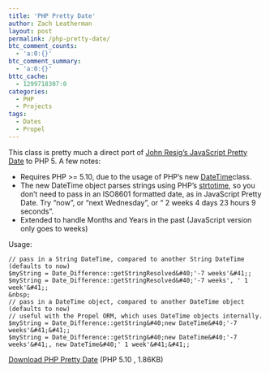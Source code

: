 ```yaml
---
title: 'PHP Pretty Date'
author: Zach Leatherman
layout: post
permalink: /php-pretty-date/
btc_comment_counts:
  - 'a:0:{}'
btc_comment_summary:
  - 'a:0:{}'
bttc_cache:
  - 1299718307:0
categories:
  - PHP
  - Projects
tags:
  - Dates
  - Propel
---
```


This class is pretty much a direct port of [John Resig’s JavaScript Pretty Date][1] to PHP 5. A few notes:

 [1]: http://ejohn.org/blog/javascript-pretty-date/

*   Requires PHP >= 5.10, due to the usage of PHP’s new [DateTime][2]class.
*   The new DateTime object parses strings using PHP’s [strtotime][3], so you don’t need to pass in an ISO8601 formatted date, as in JavaScript Pretty Date. Try “now”, or “next Wednesday”, or “ 2 weeks 4 days 23 hours 9 seconds”.
*   Extended to handle Months and Years in the past (JavaScript version only goes to weeks)

 [2]: http://us3.php.net/manual/en/function.date-create.php
 [3]: http://us3.php.net/manual/en/function.strtotime.php

Usage:

    // pass in a String DateTime, compared to another String DateTime (defaults to now)
    $myString = Date_Difference::getStringResolved&#40;'-7 weeks'&#41;;
    $myString = Date_Difference::getStringResolved&#40;'-7 weeks', ' 1 week'&#41;;
    &nbsp;
    // pass in a DateTime object, compared to another DateTime object (defaults to now)
    // useful with the Propel ORM, which uses DateTime objects internally.
    $myString = Date_Difference::getString&#40;new DateTime&#40;'-7 weeks'&#41;&#41;;
    $myString = Date_Difference::getString&#40;new DateTime&#40;'-7 weeks'&#41;, new DateTime&#40;' 1 week'&#41;&#41;;

[Download PHP Pretty Date][4] (PHP 5.10 , 1.86KB)  


 [4]: http://www.zachleat.com/Projects/phpPrettyDate/Date_Difference.phps